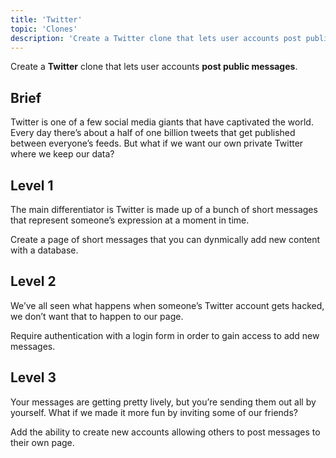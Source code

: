 ```yaml
---
title: 'Twitter'
topic: 'Clones'
description: 'Create a Twitter clone that lets user accounts post public messages.'
---
```

Create a <strong className="color-blue">Twitter</strong> clone that lets user accounts <strong className="color-purple">post public messages</strong>.

## Brief

Twitter is one of a few social media giants that have captivated the world. Every day there’s about a half of one billion tweets that get published between everyone’s feeds. But what if we want our own private Twitter where we keep our data?

## Level 1

The main differentiator is Twitter is made up of a bunch of short messages that represent someone’s expression at a moment in time.

Create a page of short messages that you can dynmically add new content with a database.

## Level 2

We’ve all seen what happens when someone’s Twitter account gets hacked, we don’t want that to happen to our page.

Require authentication with a login form in order to gain access to add new messages.

## Level 3

Your messages are getting pretty lively, but you’re sending them out all by yourself. What if we made it more fun by inviting some of our friends?

Add the ability to create new accounts allowing others to post messages to their own page.


